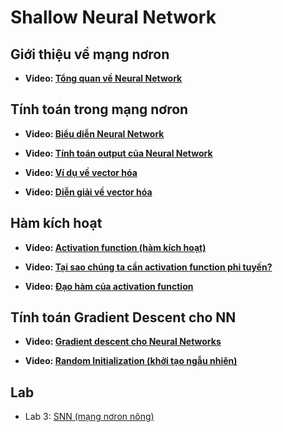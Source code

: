 # Shallow Neural Network



## Giới thiệu về mạng nơron

- **Video: [Tổng quan về Neural Network](https://www.coursera.org/learn/neural-networks-deep-learning/lecture/qg83v/neural-networks-overview)**

  


## Tính toán trong mạng nơron

- **Video: [Biểu diễn Neural Network](https://www.coursera.org/learn/neural-networks-deep-learning/lecture/GyW9e/neural-network-representation)**

- **Video: [Tính toán output của Neural Network](https://www.coursera.org/learn/neural-networks-deep-learning/lecture/tyAGh/computing-a-neural-networks-output)**
- **Video: [Ví dụ về vector hóa](https://www.coursera.org/learn/neural-networks-deep-learning/lecture/ZCcMM/vectorizing-across-multiple-examples)**
- **Video: [Diễn giải về vector hóa](https://www.coursera.org/learn/neural-networks-deep-learning/lecture/Y20qP/explanation-for-vectorized-implementation)**



## Hàm kích hoạt

- **Video: [Activation function (hàm kích hoạt)](https://www.coursera.org/learn/neural-networks-deep-learning/lecture/4dDC1/activation-functions)** 

- **Video: [Tại sao chúng ta cần activation function phi tuyến?](https://www.coursera.org/learn/neural-networks-deep-learning/lecture/OASKH/why-do-you-need-non-linear-activation-functions)**

- **Video: [Đạo hàm của activation function](https://www.coursera.org/learn/neural-networks-deep-learning/lecture/qcG1j/derivatives-of-activation-functions)**



## Tính toán Gradient Descent cho NN

- **Video: [Gradient descent cho Neural Networks](https://www.coursera.org/learn/neural-networks-deep-learning/lecture/Wh8NI/gradient-descent-for-neural-networks)**

- **Video: [Random Initialization (khởi tạo ngẫu nhiên)](https://www.coursera.org/learn/neural-networks-deep-learning/lecture/XtFPI/random-initialization)**



## Lab

- Lab 3: [SNN (mạng nơron nông)](labs/Lab3.zip)